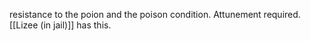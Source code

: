  resistance to the poion and the poison condition. Attunement required. [[Lizee (in jail)]] has this.